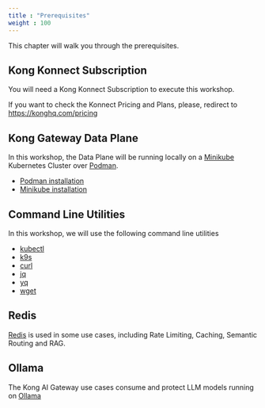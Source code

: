```yaml
---
title : "Prerequisites"
weight : 100
---
```



This chapter will walk you through the prerequisites.


## Kong Konnect Subscription
You will need a Kong Konnect Subscription to execute this workshop.

If you want to check the Konnect Pricing and Plans, please, redirect to https://konghq.com/pricing


## Kong Gateway Data Plane
In this workshop, the Data Plane will be running locally on a [Minikube](https://minikube.sigs.k8s.io/) Kubernetes Cluster over [Podman](https://podman.io/).

* [Podman installation](https://podman.io/docs/installation)
* [Minikube installation](https://minikube.sigs.k8s.io/docs/start)


## Command Line Utilities
In this workshop, we will use the following command line utilities

* [kubectl](https://kubernetes.io/docs/tasks/tools/#kubectl)
* [k9s](https://k9scli.io/)
* [curl](https://curl.se/)
* [jq](https://jqlang.org/)
* [yq](https://github.com/mikefarah/yq)
* [wget](https://www.gnu.org/software/wget/)


## Redis
[Redis](https://redis.io/docs/) is used in some use cases, including Rate Limiting, Caching, Semantic Routing and RAG.


## Ollama
The Kong AI Gateway use cases consume and protect LLM models running on [Ollama](https://github.com/ollama)
